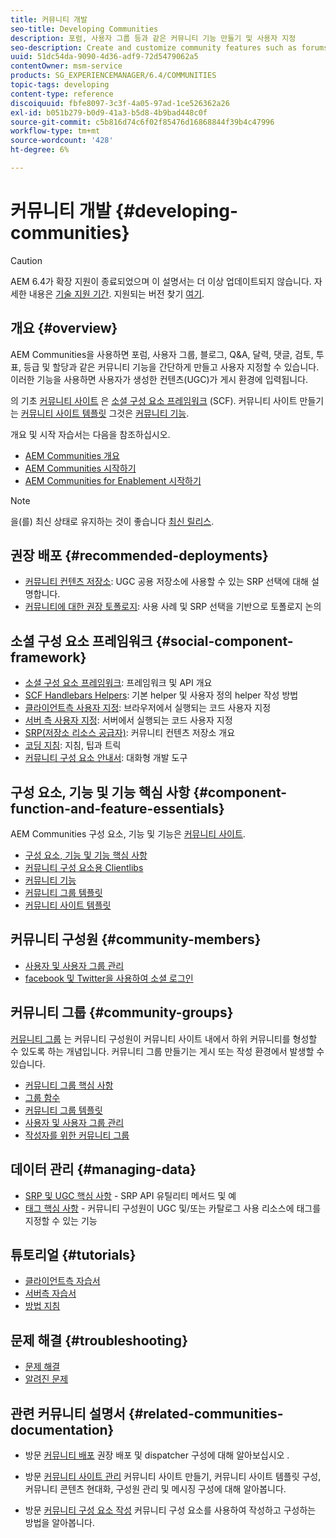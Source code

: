 ```yaml
---
title: 커뮤니티 개발
seo-title: Developing Communities
description: 포럼, 사용자 그룹 등과 같은 커뮤니티 기능 만들기 및 사용자 지정
seo-description: Create and customize community features such as forums, user groups, and more
uuid: 51dc54da-9090-4d36-adf9-72d5479062a5
contentOwner: msm-service
products: SG_EXPERIENCEMANAGER/6.4/COMMUNITIES
topic-tags: developing
content-type: reference
discoiquuid: fbfe8097-3c3f-4a05-97ad-1ce526362a26
exl-id: b051b279-b0d9-41a3-b5d8-4b9bad448c0f
source-git-commit: c5b816d74c6f02f85476d16868844f39b4c47996
workflow-type: tm+mt
source-wordcount: '428'
ht-degree: 6%

---
```


# 커뮤니티 개발 {#developing-communities}

>[!CAUTION]
>
>AEM 6.4가 확장 지원이 종료되었으며 이 설명서는 더 이상 업데이트되지 않습니다. 자세한 내용은 [기술 지원 기간](https://helpx.adobe.com/kr/support/programs/eol-matrix.html). 지원되는 버전 찾기 [여기](https://experienceleague.adobe.com/docs/).

## 개요 {#overview}

AEM Communities을 사용하면 포럼, 사용자 그룹, 블로그, Q&amp;A, 달력, 댓글, 검토, 투표, 등급 및 할당과 같은 커뮤니티 기능을 간단하게 만들고 사용자 지정할 수 있습니다. 이러한 기능을 사용하면 사용자가 생성한 컨텐츠(UGC)가 게시 환경에 입력됩니다.

의 기초 [커뮤니티 사이트](overview.md#communitiessites) 은 [소셜 구성 요소 프레임워크](scf.md) (SCF). 커뮤니티 사이트 만들기는 [커뮤니티 사이트 템플릿](sites-console.md) 그것은 [커뮤니티 기능](functions.md).

개요 및 시작 자습서는 다음을 참조하십시오.

* [AEM Communities 개요](overview.md)
* [AEM Communities 시작하기](getting-started.md)
* [AEM Communities for Enablement 시작하기](getting-started-enablement.md)

>[!NOTE]
>
>을(를) 최신 상태로 유지하는 것이 좋습니다 [최신 릴리스](deploy-communities.md#latest-releases).

## 권장 배포 {#recommended-deployments}

* [커뮤니티 컨텐츠 저장소](working-with-srp.md): UGC 공용 저장소에 사용할 수 있는 SRP 선택에 대해 설명합니다.
* [커뮤니티에 대한 권장 토폴로지](topologies.md): 사용 사례 및 SRP 선택을 기반으로 토폴로지 논의

## 소셜 구성 요소 프레임워크 {#social-component-framework}

* [소셜 구성 요소 프레임워크](scf.md): 프레임워크 및 API 개요
* [SCF Handlebars Helpers](handlebars-helpers.md): 기본 helper 및 사용자 정의 helper 작성 방법
* [클라이언트측 사용자 지정](client-customize.md): 브라우저에서 실행되는 코드 사용자 지정
* [서버 측 사용자 지정](server-customize.md): 서버에서 실행되는 코드 사용자 지정
* [SRP(저장소 리소스 공급자)](srp.md): 커뮤니티 컨텐츠 저장소 개요
* [코딩 지침](code-guide.md): 지침, 팁과 트릭
* [커뮤니티 구성 요소 안내서](components-guide.md): 대화형 개발 도구

## 구성 요소, 기능 및 기능 핵심 사항 {#component-function-and-feature-essentials}

AEM Communities 구성 요소, 기능 및 기능은 [커뮤니티 사이트](sites-console.md).

* [구성 요소, 기능 및 기능 핵심 사항](essentials.md)
* [커뮤니티 구성 요소용 Clientlibs](clientlibs.md)
* [커뮤니티 기능](functions.md)
* [커뮤니티 그룹 템플릿](tools-groups.md)
* [커뮤니티 사이트 템플릿](sites.md)

## 커뮤니티 구성원 {#community-members}

* [사용자 및 사용자 그룹 관리](users.md)
* [facebook 및 Twitter을 사용하여 소셜 로그인](social-login.md)

## 커뮤니티 그룹 {#community-groups}

[커뮤니티 그룹](overview.md#communitygroups) 는 커뮤니티 구성원이 커뮤니티 사이트 내에서 하위 커뮤니티를 형성할 수 있도록 하는 개념입니다. 커뮤니티 그룹 만들기는 게시 또는 작성 환경에서 발생할 수 있습니다.

* [커뮤니티 그룹 핵심 사항](essentials-groups.md)
* [그룹 함수](functions.md#groups-function)
* [커뮤니티 그룹 템플릿](tools-groups.md)
* [사용자 및 사용자 그룹 관리](users.md)
* [작성자를 위한 커뮤니티 그룹](creating-groups.md)

## 데이터 관리 {#managing-data}

* [SRP 및 UGC 핵심 사항](srp-and-ugc.md) - SRP API 유틸리티 메서드 및 예
* [태그 핵심 사항](tag.md) - 커뮤니티 구성원이 UGC 및/또는 카탈로그 사용 리소스에 태그를 지정할 수 있는 기능

## 튜토리얼 {#tutorials}

* [클라이언트측 자습서](tutorials.md#client-side-customization)
* [서버측 자습서](tutorials.md#server-side-customization)
* [방법 지침](tutorials.md#how-to-instructions)

## 문제 해결 {#troubleshooting}

* [문제 해결](troubleshooting.md)
* [알려진 문제](/help/release-notes/known-issues.md)

## 관련 커뮤니티 설명서 {#related-communities-documentation}

* 방문 [커뮤니티 배포](deploy-communities.md) 권장 배포 및 dispatcher 구성에 대해 알아보십시오 .

* 방문 [커뮤니티 사이트 관리](administer-landing.md) 커뮤니티 사이트 만들기, 커뮤니티 사이트 템플릿 구성, 커뮤니티 콘텐츠 현대화, 구성원 관리 및 메시징 구성에 대해 알아봅니다.

* 방문 [커뮤니티 구성 요소 작성](author-communities.md) 커뮤니티 구성 요소를 사용하여 작성하고 구성하는 방법을 알아봅니다.
